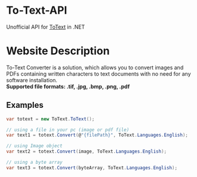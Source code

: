 # To-Text-API

Unofficial API for [ToText](http://www.to-text.net) in .NET

# Website Description
To-Text Converter is a solution, which allows you to convert images and PDFs containing written characters to text documents with no need for any software installation.<br />
**Supported file formats: .tif, .jpg, .bmp, .png, .pdf**

## Examples

```csharp
var totext = new ToText.ToText();

// using a file in your pc (image or pdf file)
var text1 = totext.Convert(@"{filePath}", ToText.Languages.English);

// using Image object
var text2 = totext.Convert(image, ToText.Languages.English);

// using a byte array
var text3 = totext.Convert(byteArray, ToText.Languages.English);

```

